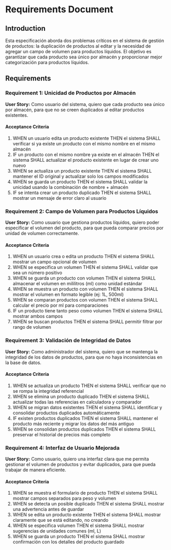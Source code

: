 # Requirements Document

## Introduction

Esta especificación aborda dos problemas críticos en el sistema de gestión de productos: la duplicación de productos al editar y la necesidad de agregar un campo de volumen para productos líquidos. El objetivo es garantizar que cada producto sea único por almacén y proporcionar mejor categorización para productos líquidos.

## Requirements

### Requirement 1: Unicidad de Productos por Almacén

**User Story:** Como usuario del sistema, quiero que cada producto sea único por almacén, para que no se creen duplicados al editar productos existentes.

#### Acceptance Criteria

1. WHEN un usuario edita un producto existente THEN el sistema SHALL verificar si ya existe un producto con el mismo nombre en el mismo almacén
2. IF un producto con el mismo nombre ya existe en el almacén THEN el sistema SHALL actualizar el producto existente en lugar de crear uno nuevo
3. WHEN se actualiza un producto existente THEN el sistema SHALL mantener el ID original y actualizar solo los campos modificados
4. WHEN se guarda un producto THEN el sistema SHALL validar la unicidad usando la combinación de nombre + almacén
5. IF se intenta crear un producto duplicado THEN el sistema SHALL mostrar un mensaje de error claro al usuario

### Requirement 2: Campo de Volumen para Productos Líquidos

**User Story:** Como usuario que gestiona productos líquidos, quiero poder especificar el volumen del producto, para que pueda comparar precios por unidad de volumen correctamente.

#### Acceptance Criteria

1. WHEN un usuario crea o edita un producto THEN el sistema SHALL mostrar un campo opcional de volumen
2. WHEN se especifica un volumen THEN el sistema SHALL validar que sea un número positivo
3. WHEN se guarda un producto con volumen THEN el sistema SHALL almacenar el volumen en mililitros (ml) como unidad estándar
4. WHEN se muestra un producto con volumen THEN el sistema SHALL mostrar el volumen en formato legible (ej: 1L, 500ml)
5. WHEN se comparan productos con volumen THEN el sistema SHALL calcular el precio por ml para comparaciones
6. IF un producto tiene tanto peso como volumen THEN el sistema SHALL mostrar ambos campos
7. WHEN se buscan productos THEN el sistema SHALL permitir filtrar por rango de volumen

### Requirement 3: Validación de Integridad de Datos

**User Story:** Como administrador del sistema, quiero que se mantenga la integridad de los datos de productos, para que no haya inconsistencias en la base de datos.

#### Acceptance Criteria

1. WHEN se actualiza un producto THEN el sistema SHALL verificar que no se rompa la integridad referencial
2. WHEN se elimina un producto duplicado THEN el sistema SHALL actualizar todas las referencias en calculadora y comparador
3. WHEN se migran datos existentes THEN el sistema SHALL identificar y consolidar productos duplicados automáticamente
4. IF existen productos duplicados THEN el sistema SHALL mantener el producto más reciente y migrar los datos del más antiguo
5. WHEN se consolidan productos duplicados THEN el sistema SHALL preservar el historial de precios más completo

### Requirement 4: Interfaz de Usuario Mejorada

**User Story:** Como usuario, quiero una interfaz clara que me permita gestionar el volumen de productos y evitar duplicados, para que pueda trabajar de manera eficiente.

#### Acceptance Criteria

1. WHEN se muestra el formulario de producto THEN el sistema SHALL mostrar campos separados para peso y volumen
2. WHEN se detecta un posible duplicado THEN el sistema SHALL mostrar una advertencia antes de guardar
3. WHEN se edita un producto existente THEN el sistema SHALL mostrar claramente que se está editando, no creando
4. WHEN se especifica volumen THEN el sistema SHALL mostrar sugerencias de unidades comunes (ml, L)
5. WHEN se guarda un producto THEN el sistema SHALL mostrar confirmación con los detalles del producto guardado